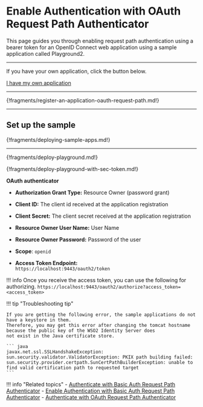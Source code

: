 # Enable Authentication with OAuth Request Path Authenticator

This page guides you through enabling request path authentication using a bearer token
for an OpenID Connect web application using a sample application called Playground2. 

----
If you have your own application, click the button below.

<a class="samplebtn_a" href="../../guides/basic-auth-request-path" rel="nofollow noopener">I have my own application</a>

----

{!fragments/register-an-application-oauth-request-path.md!}

----
## Set up the sample 

{!fragments/deploying-sample-apps.md!}

---

{!fragments/deploy-playground.md!}


{!fragments/deploy-playground-with-sec-token.md!}


 **OAuth authenticator**
 
 -   **Authorization Grant Type:** Resource Owner (password grant)
 -   **Client ID:** The client id received at the application registration  
 -   **Client Secret:** The client secret received at the application registration 
 -   **Resource Owner User Name:** User Name
 -   **Resource Owner Password:** Password of the user
 -   **Scope**: `openid`
 
 -   **Access Token Endpoint:**
     `                               https://localhost:9443/oauth2/token                             `
 
!!! info
    Once you receive the access token, you can use the following for authorizing.
    ```https://localhost:9443/oauth2/authorize?access_token=<access_token>```
         

!!! tip "Troubleshooting tip"

	If you are getting the following error, the sample applications do not have a keystore in them.
	Therefore, you may get this error after changing the tomcat hostname because the public key of the WSO2 Identity Server does
	not exist in the Java certificate store.

	``` java
	javax.net.ssl.SSLHandshakeException: sun.security.validator.ValidatorException: PKIX path building failed: 			sun.security.provider.certpath.SunCertPathBuilderException: unable to find valid certification path to requested target
	```

!!! info "Related topics"
     -   [Authenticate with Basic Auth Request Path Authenticator](../../guides/basic-auth-request-path)
     -   [Enable Authentication with Basic Auth Request Path Authenticator](../../quick-starts/basic-auth-request-path-sample)
     -   [Authenticate with OAuth Request Path Authenticator](../../guides/oauth-request-path)
     
           

